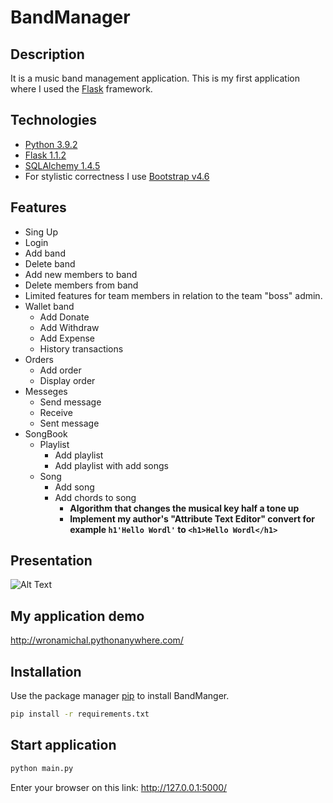 # BandManager

## Description
It is a music band management application.
This is my first application where I used the [Flask](https://flask.palletsprojects.com/en/1.1.x/) framework.

## Technologies
* [Python 3.9.2](https://www.python.org/)
* [Flask 1.1.2](https://flask.palletsprojects.com/en/1.1.x/)
* [SQLAlchemy 1.4.5](https://www.sqlalchemy.org/)
* For stylistic correctness I use [Bootstrap v4.6](https://getbootstrap.com/docs/4.6/getting-started/introduction/)

## Features
- Sing Up
- Login
- Add band
- Delete band
- Add new members to band
- Delete members from band
- Limited features for team members in relation to the team "boss" admin.
- Wallet band
  - Add Donate
  - Add Withdraw
  - Add Expense
  - History transactions
- Orders
  - Add order
  - Display order
- Messeges
  - Send message
  - Receive
  - Sent message
- SongBook
  - Playlist
    - Add playlist
    - Add playlist with add songs
  - Song
    - Add song
    - Add chords to song
      - **Algorithm that changes the musical key half a tone up**
      - **Implement my author's "Attribute Text Editor" convert for example `h1'Hello Wordl'` to `<h1>Hello Wordl</h1>`**
## Presentation
![Alt Text](https://github.com/michalwrona01/BandManager/blob/main/presentation.gif?raw=true)

## My application demo
http://wronamichal.pythonanywhere.com/

## Installation
Use the package manager [pip](https://pip.pypa.io/en/stable/) to install BandManger.

```bash
pip install -r requirements.txt
```
## Start application
```bash
python main.py
```
Enter your browser on this link: http://127.0.0.1:5000/


